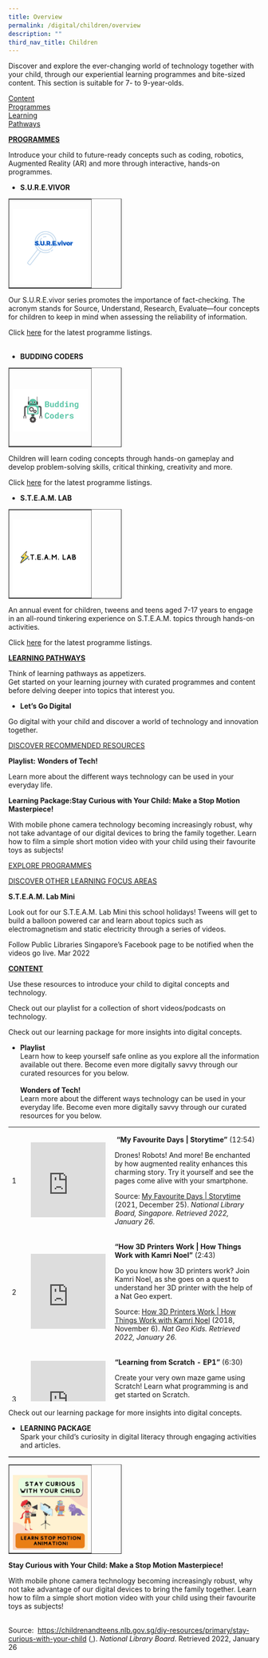```yaml
---
title: Overview
permalink: /digital/children/overview
description: ""
third_nav_title: Children
---
```

Discover and explore the ever-changing world of technology together with your child, through our experiential learning programmes and bite-sized content. This section is suitable for 7- to 9-year-olds.

<div class="row is-multiline">
  <div class="col is-one-third">
    <div class="clickbox is-sky-indigo">
      <a href="/digital/children/content">
        <span>Content</span>
      </a>
    </div>
  </div>
  <div class="col is-one-third">
    <div class="clickbox is-sky-indigo">
      <a href="/digital/children/programmes">
        <span>Programmes</span>
      </a>
    </div>
  </div>
  <div class="col is-one-third">
    <div class="clickbox is-sky-indigo">
      <a href="/digital/children/learning-pathways">
        <span>Learning<br>Pathways</span>
      </a>
    </div>
  </div>
</div>
<p><strong><u>PROGRAMMES</u></strong></p>
<p>Introduce your child to future-ready concepts such as coding, robotics, Augmented Reality (AR) and more through interactive, hands-on programmes.</p>
<ul><li><strong>S.U.R.E.VIVOR</strong></li></ul>
<table style="border-collapse: collapse; width: 45%;" border="1"><tbody><tr><td width="150" height="150">&nbsp;<img src="/images/digital/SUREvivor.jpg"></td></tr></tbody></table>
<p>Our S.U.R.E.vivor series promotes the importance of fact-checking. The acronym stands for Source, Understand, Research, Evaluate—four concepts for children to keep in mind when assessing the reliability of information.&nbsp;</p>
<p>Click <u>here</u> for the latest programme listings.<br><br></p>
<ul><li><strong>BUDDING CODERS</strong></li></ul>
<table style="border-collapse: collapse; width: 45%;" border="1"><tbody><tr><td width="150" height="150">&nbsp;
<img src="/images/digital/Digital-Prog-Children-01b.png"></td></tr></tbody></table>	
<p>Children will learn coding concepts through hands-on gameplay and develop problem-solving skills, critical thinking, creativity and more.</p><p>Click <u>here</u> for the latest programme listings.</p>
<ul><li><strong>S.T.E.A.M. LAB</strong></li></ul>
<table style="border-collapse: collapse; width: 45%;" border="1"><tbody><tr><td width="150" height="150">&nbsp;<img src="images/digital/steamlab.jpg"></td></tr></tbody></table>
<p>An annual event for children, tweens and teens aged 7-17 years to engage in an all-round tinkering experience on S.T.E.A.M. topics through hands-on activities.</p>
<p>Click <u>here</u> for the latest programme listings.</p>
<p><strong><u>LEARNING PATHWAYS</u></strong></p>
<p>Think of learning pathways as appetizers. <br>Get started on your learning journey with curated programmes and content before delving deeper into topics that interest you.</p>
<ul><li><strong>Let’s Go Digital</strong></li></ul>
<p>Go digital with your child and discover a world of technology and innovation together.</p><p><u>DISCOVER RECOMMENDED RESOURCES</u></p>
<p><strong>Playlist:</strong> <strong>Wonders of Tech!</strong></p><p>Learn more about the different ways technology can be used in your everyday life.</p><p><strong>Learning Package:Stay Curious with Your Child: Make a Stop Motion Masterpiece!</strong></p>
<p>With mobile phone camera technology becoming increasingly robust, why not take advantage of our digital devices to bring the family together. Learn how to film a simple short motion video with your child using their favourite toys as subjects!</p>
<p><u>EXPLORE PROGRAMMES</u></p>
<p><u>DISCOVER OTHER LEARNING FOCUS AREAS</u></p>
<p><strong>S.T.E.A.M. Lab Mini </strong></p><p>Look out for our S.T.E.A.M. Lab Mini this school holidays! Tweens will get to build a balloon powered car and learn about topics such as electromagnetism and static electricity through a series of videos.</p>
<p>Follow Public Libraries Singapore’s Facebook page to be notified when the videos go live. Mar 2022</p>
<p><strong><u>CONTENT</u></strong></p><p>Use these resources to introduce your child to digital concepts and technology.</p><p>Check out our playlist for a collection of short videos/podcasts on technology.</p><p>Check out our learning package for more insights into digital concepts.</p><ul><li><strong>Playlist<br></strong>Learn how to keep yourself safe online as you explore all the information available out there. Become even more digitally savvy through our curated resources for you below.<br><br><strong>Wonders of Tech!<br></strong>Learn more about the different ways technology can be used in your everyday life. Become even more digitally savvy through our curated resources for you below.</li></ul>
<table style="height: 549px;" width="602">
<tbody>
<tr style="height: 183px;">
<td style="height: 183px; width: 32.75px;">
<p>1</p>
</td>
<td style="height: 183px; width: 156px;"><iframe width="150" height="150" src="https://www.youtube.com/embed/tGFfZ8kVuMs" title="YouTube video player" frameborder="0" allow="accelerometer; autoplay; clipboard-write; encrypted-media; gyroscope; picture-in-picture" allowfullscreen></iframe></td>
<td style="height: 183px; width: 391.25px;">
<p>&nbsp;<strong>&ldquo;My Favourite Days | Storytime&rdquo; </strong>(12:54)</p>
<p>Drones! Robots! And more! Be enchanted by how augmented reality enhances this charming story. Try it yourself and see the pages come alive with your smartphone.</p>
<p>Source: <a href="https://youtu.be/tGFfZ8kVuMs">My Favourite Days | Storytime</a> (2021, December 25). <em>National Library Board, Singapore. Retrieved 2022, January 26.</em></p>
</td>
</tr>
<tr style="height: 201px;">
<td style="height: 201px; width: 32.75px;">
<p>2</p>
</td>
<td style="height: 201px; width: 156px;"><iframe width="150" height="150" src="https://www.youtube.com/embed/HlvK6DLwCz4" title="YouTube video player" frameborder="0" allow="accelerometer; autoplay; clipboard-write; encrypted-media; gyroscope; picture-in-picture" allowfullscreen></iframe></td>
<td style="height: 201px; width: 391.25px;">
<p><strong>&ldquo;How 3D Printers Work | How Things Work with Kamri Noel&rdquo; </strong>(2:43)</p>
<p>Do you know how 3D printers work? Join Kamri Noel, as she goes on a quest to understand her 3D printer with the help of a Nat Geo expert.</p>
<p>Source: <a href="https://youtu.be/HlvK6DLwCz4">How 3D Printers Work | How Things Work with Kamri Noel</a> (2018, November 6). <em>Nat Geo Kids. Retrieved 2022, January 26.</em></p>
</td>
</tr>
<tr style="height: 165px;">
<td style="height: 165px; width: 32.75px;">
<p>3</p>
</td>
<td style="height: 165px; width: 156px;"><iframe width="150" height="150" src="https://www.youtube.com/embed/MfkeAoVo4Vo" title="YouTube video player" frameborder="0" allow="accelerometer; autoplay; clipboard-write; encrypted-media; gyroscope; picture-in-picture" allowfullscreen></iframe></td>
<td style="height: 165px; width: 391.25px;">
<p><strong>&ldquo;Learning from Scratch - EP1&rdquo; </strong>(6:30)</p>
<p>Create your very own maze game using Scratch! Learn what programming is and get started on Scratch.</p>
<p>Source: <a href="https://youtu.be/MfkeAoVo4Vo">Learning From Scratch - EP1</a> (2020, December 23). <em>Government Technology Agency of Singapore. Retrieved 2022, January 26.</em></p>
</td>
</tr>
</tbody>
</table>
<p>Check out our learning package for more insights into digital concepts.</p><ul><li><strong>LEARNING PACKAGE </strong><br>Spark your child’s curiosity in digital literacy through engaging activities and articles.</li></ul>
<table style="border-collapse: collapse; width: 100%;" border="1"><tbody><tr>
<table style="border-collapse: collapse; width: 45%;" border="1"><tbody><tr><td width="150" height="150">&nbsp;<img src="/images/digital/children/SCWYC.jpg"></td></tr></tbody></table>																	 
<p><strong>Stay Curious with Your Child: Make a Stop Motion Masterpiece!</strong></p><p>With mobile phone camera technology becoming increasingly robust, why not take advantage of our digital devices to bring the family together. Learn how to film a simple short motion video with your child using their favourite toys as subjects!</p><p><br>Source: &nbsp;<a href="https://childrenandteens.nlb.gov.sg/diy-resources/primary/stay-curious-with-your-child">https://childrenandteens.nlb.gov.sg/diy-resources/primary/stay-curious-with-your-child</a> (,). <em>National Library Board</em>. Retrieved 2022, January 26</p>